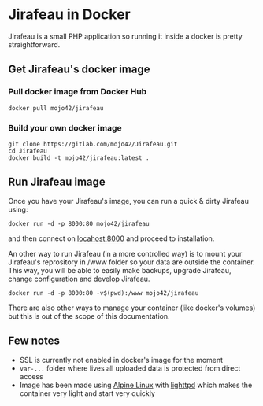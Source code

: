 # Jirafeau in Docker

Jirafeau is a small PHP application so running it inside a docker is pretty straightforward.

## Get Jirafeau's docker image

### Pull docker image from Docker Hub

`docker pull mojo42/jirafeau`

### Build your own docker image

```
git clone https://gitlab.com/mojo42/Jirafeau.git
cd Jirafeau
docker build -t mojo42/jirafeau:latest .
```

## Run Jirafeau image

Once you have your Jirafeau's image, you can run a quick & dirty Jirafeau using:
```
docker run -d -p 8000:80 mojo42/jirafeau
```
and then connect on [locahost:8000](http://localhost:8000) and proceed to installation.

An other way to run Jirafeau (in a more controlled way) is to mount your Jirafeau's reprository in /www folder so your data are outside the container. This way, you will be able to easily make backups, upgrade Jirafeau, change configuration and develop Jirafeau.
```
docker run -d -p 8000:80 -v$(pwd):/www mojo42/jirafeau
```

There are also other ways to manage your container (like docker's volumes) but this is out of the scope of this documentation.

## Few notes

- SSL is currently not enabled in docker's image for the moment
- `var-...` folder where lives all uploaded data is protected from direct access
- Image has been made using [Alpine Linux](https://alpinelinux.org/) with [lighttpd](https://www.lighttpd.net/) which makes the container very light and start very quickly
